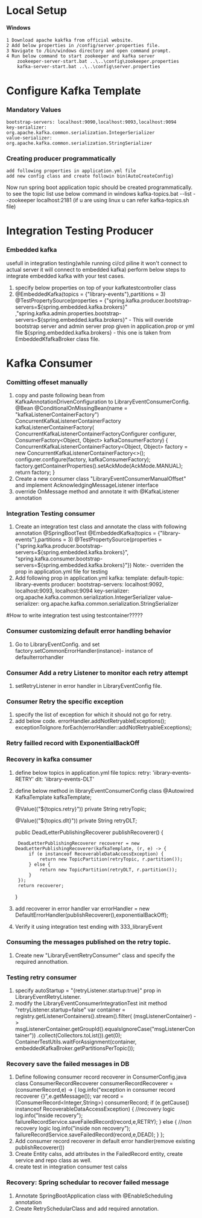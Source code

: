 # Local Setup 
 #### Windows
 	1 Download apache kakfka from official website.
	2 Add below properties in /config/server.properties file.
	3 Navigate to /bin/windows directory and open command prompt.
	4 Run below command to start zookeeper and kafka server
		zookeeper-server-start.bat ..\..\config\zookeeper.properties
		kafka-server-start.bat ..\..\config\server.properties
		
# Configure Kafka Template
  ### Mandatory Values
  	bootstrap-servers: localhost:9090,localhost:9093,localhost:9094
	key-serializer: org.apache.kafka.common.serialization.IntegerSerializer
	value-serializer: org.apache.kafka.common.serialization.StringSerializer
### Creating producer programmatically
	add following properties in application.yml file
	add new config class and create followin bin(AutoCreateConfig)
Now run spring boot application topic should be created programmatically. to see the topic list use below command in windows
 kafka-topics.bat --list --zookeeper localhost:2181 (if u are using linux u can refer kafka-topics.sh file)
	
# Integration Testing Producer
### Embedded kafka
 usefull in integration testing(while running ci/cd piline it won't connect to actual server it will connect to embedded kafka)
 perform below steps to integrate embedded kafka with your test cases.
 1. specify below properties on top of your kafkatestcontroller class
 2. @EmbeddedKafka(topics = {"library-events"},partitions = 3)
   @TestPropertySource(properties = {"spring.kafka.producer.bootstrap-servers=${spring.embedded.kafka.brokers}"
   ,"spring.kafka.admin.properties.bootstrap-servers=${spring.embedded.kafka.brokers}" - 
   This will overide bootstrap server and admin server prop given in  application.prop or yml file
   ${spring.embedded.kafka.brokers}  - this one is taken from EmbeddedKfafkaBroker class file.
   
   
# Kafka Consumer
 ### Comitting offeset manually
 1. copy and paste following bean from KafkaAnnotationDrivenConfiguration to LibraryEventConsumerConfig.
  @Bean
	@ConditionalOnMissingBean(name = "kafkaListenerContainerFactory")
	ConcurrentKafkaListenerContainerFactory<?, ?> kafkaListenerContainerFactory(
			ConcurrentKafkaListenerContainerFactoryConfigurer configurer,
			ConsumerFactory<Object, Object> kafkaConsumerFactory) {
		ConcurrentKafkaListenerContainerFactory<Object, Object> factory = new ConcurrentKafkaListenerContainerFactory<>();
		configurer.configure(factory, kafkaConsumerFactory);
		factory.getContainerProperties().setAckMode(AckMode.MANUAL);
		return factory;
	}
2. Create a new consumer class "LibraryEventConsumerManualOffset" and implement AcknowledgingMessageListener interface 
3. override OnMessage method and annotate it with @KafkaListener annotation

### Integration Testing consumer
 1. Create an integration test class and annotate the class with following annotation
  @SpringBootTest
  @EmbeddedKafka(topics = {"library-events"},partitions = 3)
  @TestPropertySource(properties = {"spring.kafka.producer.bootstrap-servers=${spring.embedded.kafka.brokers}",
		"spring.kafka.consumer.bootstrap-servers=${spring.embedded.kafka.brokers}"})
 Note:- overriden the prop in application.yml file for testing
 2. Add following prop in application.yml
    kafka:
    template:
      default-topic: library-events
  producer:
      bootstrap-servers: localhost:9092, localhost:9093, localhost:9094
      key-serializer: org.apache.kafka.common.serialization.IntegerSerializer
      value-serializer: org.apache.kafka.common.serialization.StringSerializer
      
 #How to write integration test using testcontainer?????
 
 
### Consumer  customizing default error handling behavior 
 1. Go to LibraryEventConfig. and set factory.setCommonErrorHandler(instance)- instance of defaulterrorhandler

### Consumer  Add a retry Listener to monitor each retry attempt
1. setRetryListener in error handler in LibraryEventConfig file.

### Consumer  Retry the specific exception
1. specify the list of exception for which it should not go for retry.
2. add below code.
  errorHandler.addNotRetryableExceptions();
 exceptionToIgnore.forEach(errorHandler::addNotRetryableExceptions);

### Retry failled record with ExponentialBackOff
### Recovery in kafka consumer
1. define below topics in application.yml file
 topics: 
  retry: 'iibrary-events-RETRY'
  dlt: 'iibrary-events-DLT' 
2. define below method in libraryEventConsumerConfig class
     @Autowired
	KafkaTemplate kafkaTemplate;

	@Value(("${topics.retry}"))
	private String retryTopic;
	
	@Value(("${topics.dlt}"))
	private String retryDLT;
	
	public DeadLetterPublishingRecoverer publishRecoverer() {

		DeadLetterPublishingRecoverer recoverer = new DeadLetterPublishingRecoverer(kafkaTemplate, (r, e) -> {
			if (e instanceof RecoverableDataAccessException) {
				return new TopicPartition(retryTopic, r.partition());
			} else {
				return new TopicPartition(retryDLT, r.partition());
			}
		});
		return recoverer;
	}
	
3. add recoverer in error handler
   var errorHandler = new DefaultErrorHandler(publishRecoverer(),exponentialBackOff);
4. Verify it using integration test ending with 333_libraryEvent

### Consuming the messages published on the retry topic.
1. Create new "LibraryEventRetryConsumer" class and specify the required annothation.
### Testing retry consumer
1. specify autoStartup = "{retryListener.startup:true}" prop in LibraryEventRetryListener.
2. modify the LibraryEventConsumerIntegrationTest init method
"retryListener.startup=false"
var container =	registry.getListenerContainers().stream().filter(
				(msgListenerContainer) -> msgListenerContainer.getGroupId().equalsIgnoreCase("msgListenerContainer"))
				.collect(Collectors.toList()).get(0);
	ContainerTestUtils.waitForAssignment(container, embeddedKafkaBroker.getPartitionsPerTopic());
 
 ### Recovery save the failed messages in DB
 1. Define following consumer record recoverer in ConsumerConfig.java class
   ConsumerRecordRecoverer  consumerRecordRecoverer = (consumerRecord,e) -> {
		log.info("exception in consumer record recoverer {}",e.getMessage());
		var record = (ConsumerRecord<Integer,String>) consumerRecord;
		if (e.getCause() instanceof RecoverableDataAccessException) {
			//recovery logic
			log.info("Inside recovery");
			failureRecordService.saveFailedRecord(record,e,RETRY);
		} else {
			//non recovery logic
			log.info("inside non recovery");
			failureRecordService.saveFailedRecord(record,e,DEAD);
		}
	};
2. Add consumer record recoverer in default error handler(remove existing publishRecoverer())
3. Create Entity calss, add attributes in the FailedRecord entity, create service and repo class as well.
4. create test in integration consumer test calss

### Recovery: Spring schedular to recover failed message
1. Annotate SpringBootApplication class with @EnableScheduling annotation
2. Create RetrySchedularClass and add required annotation.

